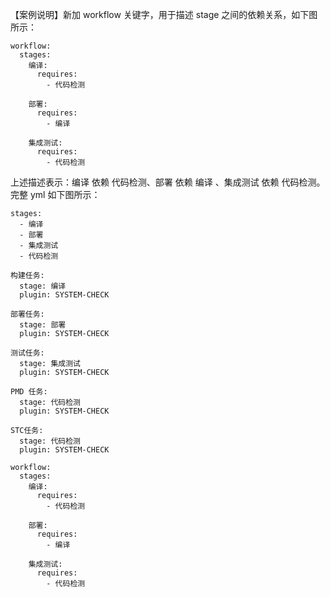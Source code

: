 【案例说明】新加 workflow 关键字，用于描述 stage 之间的依赖关系，如下图所示：
```
workflow:
  stages:
    编译:
      requires:
        - 代码检测
        
    部署:
      requires:
        - 编译
        
    集成测试:
      requires:
        - 代码检测
```
上述描述表示：编译 依赖 代码检测、部署 依赖 编译 、集成测试 依赖 代码检测。
完整 yml 如下图所示：
```
stages:
  - 编译
  - 部署
  - 集成测试
  - 代码检测
  
构建任务:
  stage: 编译 
  plugin: SYSTEM-CHECK

部署任务:
  stage: 部署
  plugin: SYSTEM-CHECK
  
测试任务:
  stage: 集成测试
  plugin: SYSTEM-CHECK
  
PMD 任务:
  stage: 代码检测
  plugin: SYSTEM-CHECK  
  
STC任务:
  stage: 代码检测
  plugin: SYSTEM-CHECK    
  
workflow:
  stages:
    编译:
      requires:
        - 代码检测
        
    部署:
      requires:
        - 编译
        
    集成测试:
      requires:
        - 代码检测
```